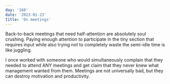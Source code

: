 ```yaml
---
day: '160'
date: '2023-01-23'
title: 'On meetings'
---
```


Back-to-back meetings that need half-attention are absolutely soul crushing. Paying enough attention to participate in the tiny section that requires input while also trying not to completely waste the semi-idle time is like juggling.

I once worked with someone who would simultaneously complain that they needed to attend ANY meetings and get claim that they never knew what management wanted from them. Meetings are not universally bad, but they can destroy motivation and productivity.
